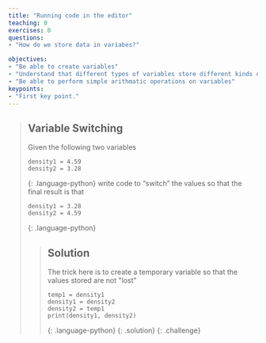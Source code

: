 ```yaml
---
title: "Running code in the editor"
teaching: 0
exercises: 0
questions:
- "How do we store data in variabes?"

objectives:
- "Be able to create variables"
- "Understand that different types of variables store different kinds of information"
- "Be able to perform simple arithmatic operations on variables"
keypoints:
- "First key point."
---
```



> ## Variable Switching
>
> Given the following two variables
> ~~~
> density1 = 4.59
> density2 = 3.28
> ~~~
> {: .language-python}
> write code to “switch” the values so that the final result is that
> ~~~
> density1 = 3.28
> density2 = 4.59
> ~~~
> {: .language-python}
>
> > ## Solution
> >
> > The trick here is to create a temporary variable so that the values stored are not "lost"
> >
> > ~~~
> > temp1 = density1
> > density1 = density2
> > density2 = temp1
> > print(density1, density2)
> > ~~~
> > {: .language-python}
> {: .solution}
{: .challenge}
